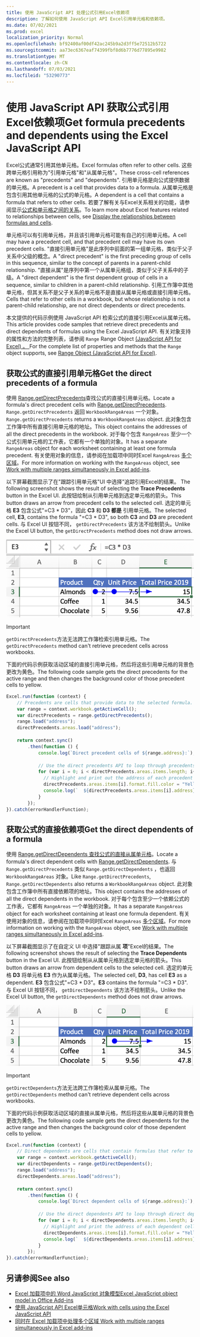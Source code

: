```yaml
---
title: 使用 JavaScript API 处理公式引用Excel依赖项
description: 了解如何使用 JavaScript API Excel引用单元格和依赖项。
ms.date: 07/02/2021
ms.prod: excel
localization_priority: Normal
ms.openlocfilehash: bf92400af00df42ac245b9a2d3ff5e72512b5722
ms.sourcegitcommit: aa73ec6367eaf74399fbf8d6b7776d77895e9982
ms.translationtype: MT
ms.contentlocale: zh-CN
ms.lasthandoff: 07/03/2021
ms.locfileid: "53290773"
---
```

# <a name="get-formula-precedents-and-dependents-using-the-excel-javascript-api"></a><span data-ttu-id="7eb06-103">使用 JavaScript API 获取公式引用Excel依赖项</span><span class="sxs-lookup"><span data-stu-id="7eb06-103">Get formula precedents and dependents using the Excel JavaScript API</span></span>

<span data-ttu-id="7eb06-104">Excel公式通常引用其他单元格。</span><span class="sxs-lookup"><span data-stu-id="7eb06-104">Excel formulas often refer to other cells.</span></span> <span data-ttu-id="7eb06-105">这些跨单元格引用称为"引用单元格"和"从属单元格"。</span><span class="sxs-lookup"><span data-stu-id="7eb06-105">These cross-cell references are known as "precedents" and "dependents".</span></span> <span data-ttu-id="7eb06-106">引用单元格是向公式提供数据的单元格。</span><span class="sxs-lookup"><span data-stu-id="7eb06-106">A precedent is a cell that provides data to a formula.</span></span> <span data-ttu-id="7eb06-107">从属单元格是包含引用其他单元格的公式的单元格。</span><span class="sxs-lookup"><span data-stu-id="7eb06-107">A dependent is a cell that contains a formula that refers to other cells.</span></span> <span data-ttu-id="7eb06-108">若要了解有关与Excel关系相关的功能，请参阅显示[公式和单元格之间的关系](https://support.microsoft.com/office/display-the-relationships-between-formulas-and-cells-a59bef2b-3701-46bf-8ff1-d3518771d507)。</span><span class="sxs-lookup"><span data-stu-id="7eb06-108">To learn more about Excel features related to relationships between cells, see [Display the relationships between formulas and cells](https://support.microsoft.com/office/display-the-relationships-between-formulas-and-cells-a59bef2b-3701-46bf-8ff1-d3518771d507).</span></span>

<span data-ttu-id="7eb06-109">单元格可以有引用单元格，并且该引用单元格可能有自己的引用单元格。</span><span class="sxs-lookup"><span data-stu-id="7eb06-109">A cell may have a precedent cell, and that precedent cell may have its own precedent cells.</span></span> <span data-ttu-id="7eb06-110">"直接引用单元格"是此序列中前面的第一组单元格，类似于父子关系中父级的概念。</span><span class="sxs-lookup"><span data-stu-id="7eb06-110">A "direct precedent" is the first preceding group of cells in this sequence, similar to the concept of parents in a parent-child relationship.</span></span> <span data-ttu-id="7eb06-111">"直接从属"是序列中第一个从属单元格组，类似于父子关系中的子级。</span><span class="sxs-lookup"><span data-stu-id="7eb06-111">A "direct dependent" is the first dependent group of cells in a sequence, similar to children in a parent-child relationship.</span></span> <span data-ttu-id="7eb06-112">引用工作簿中其他单元格，但其关系不是父子关系的单元格不是直接从属单元格或直接引用单元格。</span><span class="sxs-lookup"><span data-stu-id="7eb06-112">Cells that refer to other cells in a workbook, but whose relationship is not a parent-child relationship, are not direct dependents or direct precedents.</span></span>

<span data-ttu-id="7eb06-113">本文提供的代码示例使用 JavaScript API 检索公式的直接引用Excel从属单元格。</span><span class="sxs-lookup"><span data-stu-id="7eb06-113">This article provides code samples that retrieve direct precedents and direct dependents of formulas using the Excel JavaScript API.</span></span> <span data-ttu-id="7eb06-114">有关对象支持的属性和方法的完整列表，请参阅 `Range` Range Object [ (JavaScript API for Excel) 。 ](/javascript/api/excel/excel.range)</span><span class="sxs-lookup"><span data-stu-id="7eb06-114">For the complete list of properties and methods that the `Range` object supports, see [Range Object (JavaScript API for Excel)](/javascript/api/excel/excel.range).</span></span>

## <a name="get-the-direct-precedents-of-a-formula"></a><span data-ttu-id="7eb06-115">获取公式的直接引用单元格</span><span class="sxs-lookup"><span data-stu-id="7eb06-115">Get the direct precedents of a formula</span></span>

<span data-ttu-id="7eb06-116">使用 [Range.getDirectPrecedents](/javascript/api/excel/excel.range#getdirectprecedents--)查找公式的直接引用单元格。</span><span class="sxs-lookup"><span data-stu-id="7eb06-116">Locate a formula's direct precedent cells with [Range.getDirectPrecedents](/javascript/api/excel/excel.range#getdirectprecedents--).</span></span> <span data-ttu-id="7eb06-117">`Range.getDirectPrecedents` 返回 `WorkbookRangeAreas` 一个对象。</span><span class="sxs-lookup"><span data-stu-id="7eb06-117">`Range.getDirectPrecedents` returns a `WorkbookRangeAreas` object.</span></span> <span data-ttu-id="7eb06-118">此对象包含工作簿中所有直接引用单元格的地址。</span><span class="sxs-lookup"><span data-stu-id="7eb06-118">This object contains the addresses of all the direct precedents in the workbook.</span></span> <span data-ttu-id="7eb06-119">对于每个包含 `RangeAreas` 至少一个公式引用单元格的工作表，它都有一个单独的对象。</span><span class="sxs-lookup"><span data-stu-id="7eb06-119">It has a separate `RangeAreas` object for each worksheet containing at least one formula precedent.</span></span> <span data-ttu-id="7eb06-120">有关使用对象的信息，请参阅在加载项中同时Excel `RangeAreas` [多个区域](excel-add-ins-multiple-ranges.md)。</span><span class="sxs-lookup"><span data-stu-id="7eb06-120">For more information on working with the `RangeAreas` object, see [Work with multiple ranges simultaneously in Excel add-ins](excel-add-ins-multiple-ranges.md).</span></span>

<span data-ttu-id="7eb06-121">以下屏幕截图显示了在"跟踪引用单元格"UI 中选择"追踪引用Excel的结果。 </span><span class="sxs-lookup"><span data-stu-id="7eb06-121">The following screenshot shows the result of selecting the **Trace Precedents** button in the Excel UI.</span></span> <span data-ttu-id="7eb06-122">此按钮绘制从引用单元格到选定单元格的箭头。</span><span class="sxs-lookup"><span data-stu-id="7eb06-122">This button draws an arrow from precedent cells to the selected cell.</span></span> <span data-ttu-id="7eb06-123">选定的单元格 **E3** 包含公式"=C3 \* D3"，因此 **C3** 和 **D3 都是** 引用单元格。</span><span class="sxs-lookup"><span data-stu-id="7eb06-123">The selected cell, **E3**, contains the formula "=C3 \* D3", so both **C3** and **D3** are precedent cells.</span></span> <span data-ttu-id="7eb06-124">与 Excel UI 按钮不同， `getDirectPrecedents` 该方法不绘制箭头。</span><span class="sxs-lookup"><span data-stu-id="7eb06-124">Unlike the Excel UI button, the `getDirectPrecedents` method does not draw arrows.</span></span>

![箭头跟踪活动 UI 中的引用单元格Excel单元格。](../images/excel-ranges-trace-precedents.png)

> [!IMPORTANT]
> <span data-ttu-id="7eb06-126">`getDirectPrecedents`方法无法跨工作簿检索引用单元格。</span><span class="sxs-lookup"><span data-stu-id="7eb06-126">The `getDirectPrecedents` method can't retrieve precedent cells across workbooks.</span></span>

<span data-ttu-id="7eb06-127">下面的代码示例获取活动区域的直接引用单元格，然后将这些引用单元格的背景色更改为黄色。</span><span class="sxs-lookup"><span data-stu-id="7eb06-127">The following code sample gets the direct precedents for the active range and then changes the background color of those precedent cells to yellow.</span></span>

```js
Excel.run(function (context) {
    // Precedents are cells that provide data to the selected formula.
    var range = context.workbook.getActiveCell();
    var directPrecedents = range.getDirectPrecedents();
    range.load("address");
    directPrecedents.areas.load("address");
    
    return context.sync()
        .then(function () {
            console.log(`Direct precedent cells of ${range.address}:`);

            // Use the direct precedents API to loop through precedents of the active cell.
            for (var i = 0; i < directPrecedents.areas.items.length; i++) {
              // Highlight and print out the address of each precedent cell.
              directPrecedents.areas.items[i].format.fill.color = "Yellow";
              console.log(`  ${directPrecedents.areas.items[i].address}`);
            }
        });
}).catch(errorHandlerFunction);
```

## <a name="get-the-direct-dependents-of-a-formula"></a><span data-ttu-id="7eb06-128">获取公式的直接依赖项</span><span class="sxs-lookup"><span data-stu-id="7eb06-128">Get the direct dependents of a formula</span></span>

<span data-ttu-id="7eb06-129">使用 [Range.getDirectDependents 查找公式的直接从属单元格](/javascript/api/excel/excel.range#getDirectDependents__)。</span><span class="sxs-lookup"><span data-stu-id="7eb06-129">Locate a formula's direct dependent cells with [Range.getDirectDependents](/javascript/api/excel/excel.range#getDirectDependents__).</span></span> <span data-ttu-id="7eb06-130">与 `Range.getDirectPrecedents` 类似 `Range.getDirectDependents` ，也返回 `WorkbookRangeAreas` 对象。</span><span class="sxs-lookup"><span data-stu-id="7eb06-130">Like `Range.getDirectPrecedents`, `Range.getDirectDependents` also returns a `WorkbookRangeAreas` object.</span></span> <span data-ttu-id="7eb06-131">此对象包含工作簿中所有直接依赖项的地址。</span><span class="sxs-lookup"><span data-stu-id="7eb06-131">This object contains the addresses of all the direct dependents in the workbook.</span></span> <span data-ttu-id="7eb06-132">对于每个包含至少一个依赖公式的工作表，它都有 `RangeAreas` 一个单独的对象。</span><span class="sxs-lookup"><span data-stu-id="7eb06-132">It has a separate `RangeAreas` object for each worksheet containing at least one formula dependent.</span></span> <span data-ttu-id="7eb06-133">有关使用对象的信息，请参阅在加载项中同时Excel `RangeAreas` [多个区域](excel-add-ins-multiple-ranges.md)。</span><span class="sxs-lookup"><span data-stu-id="7eb06-133">For more information on working with the `RangeAreas` object, see [Work with multiple ranges simultaneously in Excel add-ins](excel-add-ins-multiple-ranges.md).</span></span>

<span data-ttu-id="7eb06-134">以下屏幕截图显示了在自定义 UI 中选择"跟踪从属 **项**"Excel的结果。</span><span class="sxs-lookup"><span data-stu-id="7eb06-134">The following screenshot shows the result of selecting the **Trace Dependents** button in the Excel UI.</span></span> <span data-ttu-id="7eb06-135">此按钮绘制从从属单元格到选定单元格的箭头。</span><span class="sxs-lookup"><span data-stu-id="7eb06-135">This button draws an arrow from dependent cells to the selected cell.</span></span> <span data-ttu-id="7eb06-136">选定的单元格 **D3** 将单元格 **E3** 作为从属单元格。</span><span class="sxs-lookup"><span data-stu-id="7eb06-136">The selected cell, **D3**, has cell **E3** as a dependent.</span></span> <span data-ttu-id="7eb06-137">**E3** 包含公式"=C3 \* D3"。</span><span class="sxs-lookup"><span data-stu-id="7eb06-137">**E3** contains the formula "=C3 \* D3".</span></span> <span data-ttu-id="7eb06-138">与 Excel UI 按钮不同， `getDirectDependents` 该方法不绘制箭头。</span><span class="sxs-lookup"><span data-stu-id="7eb06-138">Unlike the Excel UI button, the `getDirectDependents` method does not draw arrows.</span></span>

![箭头跟踪 UI 中的Excel单元格。](../images/excel-ranges-trace-dependents.png)

> [!IMPORTANT]
> <span data-ttu-id="7eb06-140">`getDirectDependents`方法无法跨工作簿检索从属单元格。</span><span class="sxs-lookup"><span data-stu-id="7eb06-140">The `getDirectDependents` method can't retrieve dependent cells across workbooks.</span></span>

<span data-ttu-id="7eb06-141">下面的代码示例获取活动区域的直接从属单元格，然后将这些从属单元格的背景色更改为黄色。</span><span class="sxs-lookup"><span data-stu-id="7eb06-141">The following code sample gets the direct dependents for the active range and then changes the background color of those dependent cells to yellow.</span></span>

```js
Excel.run(function (context) {
    // Direct dependents are cells that contain formulas that refer to other cells.
    var range = context.workbook.getActiveCell();
    var directDependents = range.getDirectDependents();
    range.load("address");
    directDependents.areas.load("address");
    
    return context.sync()
        .then(function () {
            console.log(`Direct dependent cells of ${range.address}:`);
    
            // Use the direct dependents API to loop through direct dependents of the active cell.
            for (var i = 0; i < directDependents.areas.items.length; i++) {
              // Highlight and print the address of each dependent cell.
              directDependents.areas.items[i].format.fill.color = "Yellow";
              console.log(`  ${directDependents.areas.items[i].address}`);
            }
        });
}).catch(errorHandlerFunction);
```

## <a name="see-also"></a><span data-ttu-id="7eb06-142">另请参阅</span><span class="sxs-lookup"><span data-stu-id="7eb06-142">See also</span></span>

- [<span data-ttu-id="7eb06-143">Excel 加载项中的 Word JavaScript 对象模型</span><span class="sxs-lookup"><span data-stu-id="7eb06-143">Excel JavaScript object model in Office Add-ins</span></span>](excel-add-ins-core-concepts.md)
- [<span data-ttu-id="7eb06-144">使用 JavaScript API Excel单元格</span><span class="sxs-lookup"><span data-stu-id="7eb06-144">Work with cells using the Excel JavaScript API</span></span>](excel-add-ins-cells.md)
- [<span data-ttu-id="7eb06-145"> 同时在 Excel 加载项中处理多个区域 </span><span class="sxs-lookup"><span data-stu-id="7eb06-145">Work with multiple ranges simultaneously in Excel add-ins</span></span>](excel-add-ins-multiple-ranges.md)
